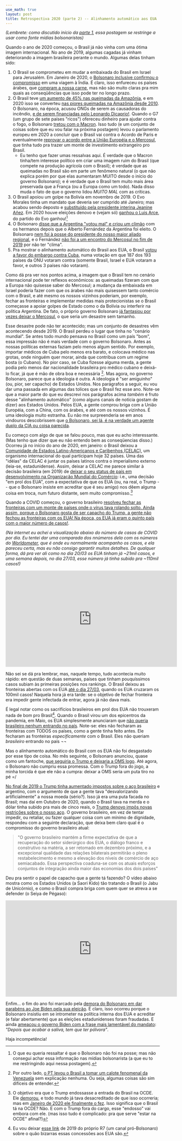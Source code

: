 ```yaml
---
use_math: true
layout: post
title: Retrospectiva 2020 (parte 2) -- Alinhamento automático aos EUA
---
```


_(Lembrete: como discutido início da
[parte 1](https://chonedades.github.io/2021/01/15/Retrospectiva-2020/),
essa postagem se restringe a usar como fonte mídias bolsonaristas)_

Quando o ano de 2020 começou, o Brasil já não vinha com uma ótima imagem
internacional. No ano de 2019, algumas cagadas já vinham deteriorando a imagem
brasileira perante o mundo. Algumas delas tinham sido:

 1. O Brasil se comprometeu em mudar a embaixada do Brasil em Israel para
    Jerusalém. Em Janeiro de 2020, o
    [Bolsonaro inclusive confirmou o compromisso](https://noticias.r7.com/brasil/bolsonaro-deveremos-transferir-embaixada-para-jerusalem-em-2021-26012020)
    em uma viagem à Índia. É claro, isso enfureceu os países árabes, que
    [compram a nossa carne](https://anba.com.br/arabes-importam-maior-volume-de-carne-brasileira-em-11-anos/),
    mas não são muito claras pra mim quais as conseqüências que isso pode
    ter no longo prazo.
 2. O Brasil teve
    [um aumento de 45% nas queimadas da Amazônia](https://pt.wikipedia.org/wiki/Inc%C3%AAndios_florestais_na_Amaz%C3%B4nia_em_2019), e em 2020 isso se converteu
    [nas piores queimadas na Amazônia desde 2010](https://noticias.r7.com/brasil/queimadas-na-amazonia-quase-triplicam-e-superam-media-historica-01092019).
    O Bolsonaro, na época, acusou ONGs de serem as causadoras do incêndio,
    [e de serem financiadas pelo Leonardo Dicaprio!](https://jovempan.com.br/noticias/brasil/bolsonaro-diz-que-dicaprio-esta-dando-dinheiro-para-tacar-fogo-na-amazonia.html).
    Quando o G7 (um grupo de sete países "ricos") ofereceu dinheiro para
    ajudar contra o fogo, o Bolsonaro
    [tretou com o Macron](https://noticias.r7.com/brasil/bolsonaro-pede-que-macron-retire-ofensa-para-aceitar-dinheiro-do-g7-27082019).
    Isso tudo (e um conjunto de coisas sobre que eu vou falar na próxima
    postagem) levou o parlamento europeu em 2020 a concluir que o
    Brasil vai contra o Acordo de Paris e eventualmente
    [reprovar o acordo entre a União Européia e o Mercosul](https://noticias.r7.com/economia/parlamento-europeu-reprova-acordo-entre-mercosul-e-uniao-europeia-07102020),
    que tinha tudo pra trazer um monte de investimento extrangeiro pro
    Brasil.
     * Eu tenho que fazer umas ressalvas aqui. É verdade que o Macron
       tinha/tem interesse político em criar uma imagem ruim do Brasil
       (que compete na produção agrícola com o Brasil); é verdade que as
       queimadas no Brasil são em parte um fenômeno natural (o que não
       explica porém por que elas aumentaram MUITO desde o início do
       governo Bolsonaro); e é verdade que o Brasil tem muito mais área
       preservada que a França (ou a Europa como um todo). Nada disso
       muda o fato de que o governo lidou *MUITO MAL* com as críticas.
 3. O Brasil apoiou um golpe na Bolívia em novembro de 2019. O
    Evo Morales tinha um mandato que deveria ser cumprido até Janeiro;
    mas acabou sendo deposto e
    [substituído pela presidente interina Jeanine Añez](https://noticias.r7.com/politica/brasil-reconhece-jeanine-anez-como-presidente-da-bolivia-13112019).
    Em 2020 houve eleições denovo e (vejam só)
    [ganhou o Luis Arce](https://noticias.r7.com/internacional/luis-arce-toma-posse-como-novo-presidente-da-bolivia-08112020),
    do partido do Evo ganhou![^1]
 4. O Bolsonaro [disse que a Argentina "votou mal" e criou um climão](https://noticias.r7.com/internacional/falta-de-clima-com-bolsonaro-deixa-presidente-eleito-da-argentina-de-fora-de-encontro-do-mercosul-01122019)
    com os hermanos depois que o Alberto Fernández da Argentina foi eleito.
    O Bolsonaro [nem foi à posse do presidente do nosso maior aliado regional](https://noticias.r7.com/politica/bolsonaro-diz-que-nao-vai-a-posse-de-fernandez-na-argentina-01112019),
    e o Fernández [não foi a um encontro do Mercosul no fim de 2019](https://noticias.r7.com/internacional/falta-de-clima-com-bolsonaro-deixa-presidente-eleito-da-argentina-de-fora-de-encontro-do-mercosul-01122019)
    por não ter "clima".
 5. Pra mostrar o alinhamento automático do Brasil aos EUA, o Brasil
    [votou a favor do embargo contra Cuba](https://noticias.r7.com/internacional/onu-pede-fim-de-embargo-a-cuba-com-oposicao-de-brasil-eua-e-israel-07112019),
    numa votação em que 187 dos
    193 países da ONU votaram contra (somente Brasil, Israel e EUA
    votaram a favor, e outros 3 países não votaram).

[^1]: O que eu queria ressaltar é que o Bolsonaro não foi na posse; mas não consegui achar essa informação nas mídias bolsonarista (a que eu to me restringindo aqui nessa postagem).


Como dá pra ver nos pontos acima, a imagem que o Brasil tem no cenário
internacional pode ter reflexos econômicos: as queimadas fizeram com que a
Europa não quisesse saber do Mercosul; a mudança da embaixada em Israel
poderia fazer com que os árabes não mais quisessem tanto comércio com o
Brasil, e até mesmo os nossos vizinhos poderiam, por exemplo, fechar as
fronteiras e implementar medidas mais protecionistas se o Brasil começasse
a apoiar golpes de Estado como o da Bolívia ou interferir na política
Argentina. De fato, o próprio governo Bolsonaro
[já fantasiou por vezes deixar o Mercosul](https://noticias.r7.com/brasil/bolsonaro-da-aval-a-declaracao-de-guedes-sobre-saida-do-mercosul-16082019),
o que seria um desastre sem tamanho.

Esse desastre pode não ter acontecido; mas um conjunto de desastres vêm
acontecendo desde 2019. O Brasil perdeu o lugar que tinha no
"cenário mundial". Se antes todo mundo pensava no Brasil como um país
"bom", essa impressão não é mais verdade com o governo Bolsonaro. Antes
as nossas políticas externas faziam pelo menos algum sentido. Por exemplo,
importar médicos de Cuba pelo menos era barato, e colocava médico nas grotas,
onde ninguém quer morar, ainda que contribua com um regime bosta (o Cubano).
No pior caso, se Cuba fizesse alguma merda, a gente podia pelo menos dar
nacionalidade brasileira pro médico cubano e deixá-lo ficar, já que é
mão de obra boa e necessária [^4]. Mas agora, no governo Bolsonaro,
parece que a ideologia é outra. A ideologia é "ser amiguinho" (ou, pior,
ser capacho) de Estados Unidos. Nos parágrafos a seguir, eu vou dar uma
passada em algumas das tolices que o Brasil fez esse ano. Note-se que a
maior parte do que eu descrevi nos parágrafos acima _também_ é fruto desse
"alinhamento automático" (como alguns canais de notícia gostam de dizer)
aos Estados Unidos. Pelos EUA, a gente comprou briga com a União Européia,
com a China, com os árabes, e até com os nossos vizinhos. É uma ideologia
muito estranha. Eu não me surpreenderia se em anos vindouros descobrissem que
[o Bolsonaro, sei lá, é na verdade um agente duplo da CIA ou coisa parecida](https://www.youtube.com/watch?v=bI-_P6K8YXU).

[^4]: Por outro lado, [o PT levou o Brasil a tomar um calote fenomenal da Venezuela](https://noticias.r7.com/brasil/governo-vai-cobrir-calote-de-venezuela-e-mocambique-26042018) sem explicação nenhuma. Ou seja, algumas coisas são sim difíceis de entender.


Eu começo com algo de que se falou pouco, mas que eu acho interessante.
(Mas tenho que dizer que eu não entendo bem as conseqüencias disso.)
Ocorreu já no início do ano de 2020, em janeiro: o Brasil deixou a
[Comunidade de Estados Latino-Americanos e Caribenhos (CELAC)](https://pt.wikipedia.org/wiki/Comunidade_de_Estados_Latino-Americanos_e_Caribenhos),
um organismo internacional do qual participam hoje 32 países.
Uma das "idéias" da CELAC é juntar os países latinos contra o
imperialismo externo (leia-se, estadunidense). Assim, deixar a
CELAC me parece similar à decisão brasileira (em 2019) de
[deixar o seu status de país em desenvolvimento na Organização Mundial do Comércio](https://noticias.r7.com/economia/para-economistas-entrar-na-ocde-e-bom-mas-nao-a-qualquer-custo-19032019):
i.e., uma decisão "em prol dos EUA", com a expectativa de que os EUA
(ou, na real, o Trump -- que o Bolsonaro insiste em acreditar que é
seu amigo) nos dêem alguma coisa em troca,
num futuro distante, sem muito compromisso.[^2]

[^2]: O objetivo era que o Trump endossasse a entrada do Brasil na OCDE. Ele [demorou](https://noticias.r7.com/internacional/eua-barram-entrada-de-brasil-na-ocde-depois-de-apoio-de-trump-10102019), e todo mundo já tava desacreditado de que isso ocorreria; mas em [Janeiro de 2020 ele finalmente o fez](https://noticias.r7.com/brasil/estados-unidos-oficializam-apoio-a-entrada-do-brasil-na-ocde-15012020). Isso significa que o Brasil tá na OCDE? Não. E com o Trump fora do cargo, esse "endosso" vai embora com ele. (mas isso tudo é complicado: pra que serve "estar na OCDE" afinal?)

Quando a COVID começou, o governo brasileiro
[resolveu fechar as fronteiras com um monte de países onde o vírus tava rolando solto. Ainda assim, porque o Bolsonaro gosta de ser capacho do Trump, a gente não fechou as fronteiras com os EUA! Na época, os EUA já eram o quinto país com o maior número de casos!](https://noticias.r7.com/brasil/governo-restringe-entrada-aerea-no-pais-mas-exclui-eua-20032020).

_(Na internet eu achei a visualização abaixo do número de casos de
COVID por dia. Eu tentei dar uma comparada dos nnúmeros dela com os
números do
[Worldometer](https://www.worldometers.info/coronavirus/),
que é onde eu normalmente acompanho os casos,
e ela pareceu certa, mas eu não consigo garantir muitos detalhes.
De qualquer forma, dá pra ver ali como no dia 20/03 os EUA
tinham já ~21mil casos, e uma semana depois, no dia 27/03, esse
número já tinha subido pra ~110mil casos!)_

<iframe width="560" height="315" src="https://www.youtube.com/embed/FA4W-NU9hCU" frameborder="0" allow="accelerometer; autoplay; clipboard-write; encrypted-media; gyroscope; picture-in-picture" allowfullscreen></iframe>

Não sei se dá pra lembrar, mas, naquele tempo, tudo
acontecia muito rápido: em questão de duas semanas, países que
tinham pouquíssimos casos subiam às primeiras posições nos rankings.
O Brasil deixou as fronteiras abertas com os EUA
[até o dia 27/03](https://noticias.r7.com/brasil/brasil-fecha-fronteiras-aereas-para-todas-as-nacionalidades-27032020), quando os EUA cruzaram os 100mil casos!
Naquela hora já era tarde: se o objetivo de fechar fronteira era
impedir gente infectada de entrar, agora já não dava mais.

É legal notar como os sacrifícios brasileiros em prol dos EUA não
trouxeram nada de bom pro Brasil[^3]. Quando o Brasil virou um dos
epicentros da pandemia, em Maio, os EUA simplesmente anunciaram que
[não queria brasileiro nenhum entrando no país](https://noticias.r7.com/internacional/eua-decidem-proibir-entrada-de-viajantes-do-brasil-no-pais-25052020).
Note-se: eles não fecharam as fronteiras com TODOS os países, como
a gente tinha feito antes. Ele fecharam as fronteiras
_especificamente_ com o Brasil. Eles não queriam _brasileiro_
entrando no país ¬¬

[^3]: Eu vou deixar [esse link](https://noticias.r7.com/economia/7-a-1-os-capitulos-marcantes-da-amizade-desigual-entre-brasil-e-eua-02122019) de 2019 do próprio R7 (um canal pró-Bolsonaro) sobre o quão bizarras essas concessões aos EUA são.

Mas o alinhamento automático do Brasil com os EUA não foi desgastado
por esse tipo de coisa. No mês seguinte, o Bolsonaro anunciou, quase
como um fantoche,
[que seguiria o Trump e deixaria a OMS logo](https://noticias.r7.com/brasil/bolsonaro-ameaca-retirar-brasil-da-oms-a-exemplo-dos-eua-05062020).
Até agora, o Bolsonaro não cumpriu essa promessa. Com o Trump fora do
jogo, a minha torcida é que ele não a cumpra: deixar a OMS seria um
puta tiro no pé =/

[No final de 2019 o Trump tinha aumentado impostos sobre o aço brasileiro](https://noticias.r7.com/economia/ameaca-de-trump-interrompe-vendas-futuras-de-aco-para-os-eua-05122019)
e argentino, com o argumento de que a gente tava
"desvalorizando artificialmente" a nossa moeda (sério?). Isso já era uma puta
facada no Brasil; mas daí em Outubro de 2020, quando o Brasil tava na merda
e o dólar tinha subido pra mais de cinco reais, o
[Trump denovo impôs novas restrições sobre o nosso aço](https://noticias.r7.com/economia/eua-reduzem-cota-de-importacao-de-aco-do-brasil-diz-itamaraty-29082020).
O governo brasileiro, em vez de tentar impedir, ou retaliar, ou fazer
qualquer coisa com um mínimo de dignidade, respondeu com a seguinte
declaração, que deixa bem claro qual é o compromisso do governo brasileiro
atual:

> "O governo brasileiro mantém a firme expectativa de que a recuperação do
> setor siderúrgico dos EUA, o diálogo franco e construtivo na matéria, a
> ser retomado em dezembro próximo, e a excepcional qualidade das relações
> bilaterais permitirão o pleno restabelecimento e mesmo a elevação dos
> níveis de comércio de aço semiacabado. Essa perspectiva coaduna-se com os
> atuais esforços conjuntos de integração ainda maior das economias dos dois
> países"

Deu pra sentir o papel de capacho que a gente tá fazendo? O vídeo abaixo
mostra como os Estados Unidos (a Saori Kido) tão tratando o Brasil (o Jabu
de Unicórnio), e como o Brasil compra briga com quem quer se atreva a se
defender (o Seiya de Pégaso):

<iframe width="560" height="315" src="https://www.youtube.com/embed/j5XBO2CqRu8" frameborder="0" allow="accelerometer; autoplay; clipboard-write; encrypted-media; gyroscope; picture-in-picture" allowfullscreen></iframe>


Enfim... o fim do ano foi marcado pela
[demora do Bolsonaro em dar parabéns ao Joe Biden pela sua eleição](https://noticias.r7.com/brasil/bolsonaro-parabeniza-biden-por-vitoria-em-eleicao-nos-eua-15122020).
É claro, isso ocorreu porque o Bolsonaro insistiu em se intrometer
na política interna dos EUA e acreditar (e falar abertamente) que as
eleições estadunidenses foram fraudadas. E ainda
[ameaçou o governo Biden com a frase mais lamentável do mandato](https://jovempan.com.br/noticias/politica/maia-critica-discurso-de-bolsonaro-e-diz-que-estado-esta-as-escuras.html):
_"Depois que acabar a saliva, tem que ter pólvora"_.

Haja incompetência!

